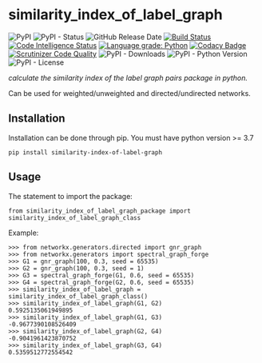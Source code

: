 # similarity_index_of_label_graph

![PyPI](https://img.shields.io/pypi/v/similarity-index-of-label-graph?color=red)
![PyPI - Status](https://img.shields.io/pypi/status/similarity-index-of-label-graph)
![GitHub Release Date](https://img.shields.io/github/release-date/fsssosei/similarity_index_of_label_graph)
[![Build Status](https://scrutinizer-ci.com/g/fsssosei/similarity_index_of_label_graph/badges/build.png?b=master)](https://scrutinizer-ci.com/g/fsssosei/similarity_index_of_label_graph/build-status/master)
[![Code Intelligence Status](https://scrutinizer-ci.com/g/fsssosei/similarity_index_of_label_graph/badges/code-intelligence.svg?b=master)](https://scrutinizer-ci.com/code-intelligence)
[![Language grade: Python](https://img.shields.io/lgtm/grade/python/g/fsssosei/similarity_index_of_label_graph.svg?logo=lgtm&logoWidth=18)](https://lgtm.com/projects/g/fsssosei/similarity_index_of_label_graph/context:python)
[![Codacy Badge](https://api.codacy.com/project/badge/Grade/bf34f8d12be84b4492a5a3709df0aae5)](https://www.codacy.com/manual/fsssosei/similarity_index_of_label_graph?utm_source=github.com&amp;utm_medium=referral&amp;utm_content=fsssosei/similarity_index_of_label_graph&amp;utm_campaign=Badge_Grade)
[![Scrutinizer Code Quality](https://scrutinizer-ci.com/g/fsssosei/similarity_index_of_label_graph/badges/quality-score.png?b=master)](https://scrutinizer-ci.com/g/fsssosei/similarity_index_of_label_graph/?branch=master)
![PyPI - Downloads](https://img.shields.io/pypi/dw/similarity-index-of-label-graph?label=PyPI%20-%20Downloads)
![PyPI - Python Version](https://img.shields.io/pypi/pyversions/similarity-index-of-label-graph)
![PyPI - License](https://img.shields.io/pypi/l/similarity-index-of-label-graph)

*calculate the similarity index of the label graph pairs package in python.*

Can be used for weighted/unweighted and directed/undirected networks.

## Installation

Installation can be done through pip. You must have python version >= 3.7

	pip install similarity-index-of-label-graph

## Usage

The statement to import the package:

	from similarity_index_of_label_graph_package import similarity_index_of_label_graph_class
	
Example:

	>>> from networkx.generators.directed import gnr_graph
	>>> from networkx.generators import spectral_graph_forge
	>>> G1 = gnr_graph(100, 0.3, seed = 65535)
	>>> G2 = gnr_graph(100, 0.3, seed = 1)
	>>> G3 = spectral_graph_forge(G1, 0.6, seed = 65535)
	>>> G4 = spectral_graph_forge(G2, 0.6, seed = 65535)
	>>> similarity_index_of_label_graph = similarity_index_of_label_graph_class()
	>>> similarity_index_of_label_graph(G1, G2)
	0.5925135061949895
	>>> similarity_index_of_label_graph(G1, G3)
	-0.9677390108526409
	>>> similarity_index_of_label_graph(G2, G4)
	-0.9041961423870752
	>>> similarity_index_of_label_graph(G3, G4)
	0.5359512772554542
